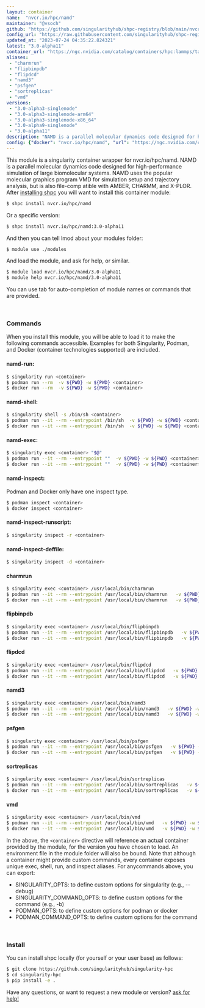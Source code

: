 ```yaml
---
layout: container
name:  "nvcr.io/hpc/namd"
maintainer: "@vsoch"
github: "https://github.com/singularityhub/shpc-registry/blob/main/nvcr.io/hpc/namd/container.yaml"
config_url: "https://raw.githubusercontent.com/singularityhub/shpc-registry/main/nvcr.io/hpc/namd/container.yaml"
updated_at: "2023-07-24 04:35:22.824321"
latest: "3.0-alpha11"
container_url: "https://ngc.nvidia.com/catalog/containers/hpc:lammps/tags"
aliases:
 - "charmrun"
 - "flipbinpdb"
 - "flipdcd"
 - "namd3"
 - "psfgen"
 - "sortreplicas"
 - "vmd"
versions:
 - "3.0-alpha3-singlenode"
 - "3.0-alpha3-singlenode-arm64"
 - "3.0-alpha3-singlenode-x86_64"
 - "3.0-alpha9-singlenode"
 - "3.0-alpha11"
description: "NAMD is a parallel molecular dynamics code designed for high-performance simulation of large biomolecular systems. NAMD uses the popular molecular graphics program VMD for simulation setup and trajectory analysis, but is also file-comp atible with AMBER, CHARMM, and X-PLOR."
config: {"docker": "nvcr.io/hpc/namd", "url": "https://ngc.nvidia.com/catalog/containers/hpc:lammps/tags", "maintainer": "@vsoch", "description": "NAMD is a parallel molecular dynamics code designed for high-performance simulation of large biomolecular systems. NAMD uses the popular molecular graphics program VMD for simulation setup and trajectory analysis, but is also file-comp atible with AMBER, CHARMM, and X-PLOR.", "latest": {"3.0-alpha11": "sha256:f0bbd27b2a5d28f2e39418c6b2b5cad8f7895dad51d8bb040442a3776431b128"}, "tags": {"3.0-alpha3-singlenode": "sha256:9db0e23f0f53dd200568cc57f3618971378173555d30d3158ec41c6df8aee15e", "3.0-alpha3-singlenode-arm64": "sha256:3743f24e1bd353296adef6c14127ae418716ef686f75c790d497f90150785d39", "3.0-alpha3-singlenode-x86_64": "sha256:040e38a36f467f6a2e61dd343f480e4c7c7a571b6072607922851214070a627e", "3.0-alpha9-singlenode": "sha256:05e7c1eeb167b9d4250f6d75aab5e1d23597b922cf9aed4eaadfd3c24068287d", "3.0-alpha11": "sha256:f0bbd27b2a5d28f2e39418c6b2b5cad8f7895dad51d8bb040442a3776431b128"}, "filter": ["^((?!arm).)*$"], "aliases": {"charmrun": "/usr/local/bin/charmrun", "flipbinpdb": "/usr/local/bin/flipbinpdb", "flipdcd": "/usr/local/bin/flipdcd", "namd3": "/usr/local/bin/namd3", "psfgen": "/usr/local/bin/psfgen", "sortreplicas": "/usr/local/bin/sortreplicas", "vmd": "/usr/local/bin/vmd"}, "features": {"gpu": true}}
---
```


This module is a singularity container wrapper for nvcr.io/hpc/namd.
NAMD is a parallel molecular dynamics code designed for high-performance simulation of large biomolecular systems. NAMD uses the popular molecular graphics program VMD for simulation setup and trajectory analysis, but is also file-comp atible with AMBER, CHARMM, and X-PLOR.
After [installing shpc](#install) you will want to install this container module:


```bash
$ shpc install nvcr.io/hpc/namd
```

Or a specific version:

```bash
$ shpc install nvcr.io/hpc/namd:3.0-alpha11
```

And then you can tell lmod about your modules folder:

```bash
$ module use ./modules
```

And load the module, and ask for help, or similar.

```bash
$ module load nvcr.io/hpc/namd/3.0-alpha11
$ module help nvcr.io/hpc/namd/3.0-alpha11
```

You can use tab for auto-completion of module names or commands that are provided.

<br>

### Commands

When you install this module, you will be able to load it to make the following commands accessible.
Examples for both Singularity, Podman, and Docker (container technologies supported) are included.

#### namd-run:

```bash
$ singularity run <container>
$ podman run --rm  -v ${PWD} -w ${PWD} <container>
$ docker run --rm  -v ${PWD} -w ${PWD} <container>
```

#### namd-shell:

```bash
$ singularity shell -s /bin/sh <container>
$ podman run --it --rm --entrypoint /bin/sh  -v ${PWD} -w ${PWD} <container>
$ docker run --it --rm --entrypoint /bin/sh  -v ${PWD} -w ${PWD} <container>
```

#### namd-exec:

```bash
$ singularity exec <container> "$@"
$ podman run --it --rm --entrypoint ""  -v ${PWD} -w ${PWD} <container> "$@"
$ docker run --it --rm --entrypoint ""  -v ${PWD} -w ${PWD} <container> "$@"
```

#### namd-inspect:

Podman and Docker only have one inspect type.

```bash
$ podman inspect <container>
$ docker inspect <container>
```

#### namd-inspect-runscript:

```bash
$ singularity inspect -r <container>
```

#### namd-inspect-deffile:

```bash
$ singularity inspect -d <container>
```


#### charmrun

```bash
$ singularity exec <container> /usr/local/bin/charmrun
$ podman run --it --rm --entrypoint /usr/local/bin/charmrun   -v ${PWD} -w ${PWD} <container> -c " $@"
$ docker run --it --rm --entrypoint /usr/local/bin/charmrun   -v ${PWD} -w ${PWD} <container> -c " $@"
```


#### flipbinpdb

```bash
$ singularity exec <container> /usr/local/bin/flipbinpdb
$ podman run --it --rm --entrypoint /usr/local/bin/flipbinpdb   -v ${PWD} -w ${PWD} <container> -c " $@"
$ docker run --it --rm --entrypoint /usr/local/bin/flipbinpdb   -v ${PWD} -w ${PWD} <container> -c " $@"
```


#### flipdcd

```bash
$ singularity exec <container> /usr/local/bin/flipdcd
$ podman run --it --rm --entrypoint /usr/local/bin/flipdcd   -v ${PWD} -w ${PWD} <container> -c " $@"
$ docker run --it --rm --entrypoint /usr/local/bin/flipdcd   -v ${PWD} -w ${PWD} <container> -c " $@"
```


#### namd3

```bash
$ singularity exec <container> /usr/local/bin/namd3
$ podman run --it --rm --entrypoint /usr/local/bin/namd3   -v ${PWD} -w ${PWD} <container> -c " $@"
$ docker run --it --rm --entrypoint /usr/local/bin/namd3   -v ${PWD} -w ${PWD} <container> -c " $@"
```


#### psfgen

```bash
$ singularity exec <container> /usr/local/bin/psfgen
$ podman run --it --rm --entrypoint /usr/local/bin/psfgen   -v ${PWD} -w ${PWD} <container> -c " $@"
$ docker run --it --rm --entrypoint /usr/local/bin/psfgen   -v ${PWD} -w ${PWD} <container> -c " $@"
```


#### sortreplicas

```bash
$ singularity exec <container> /usr/local/bin/sortreplicas
$ podman run --it --rm --entrypoint /usr/local/bin/sortreplicas   -v ${PWD} -w ${PWD} <container> -c " $@"
$ docker run --it --rm --entrypoint /usr/local/bin/sortreplicas   -v ${PWD} -w ${PWD} <container> -c " $@"
```


#### vmd

```bash
$ singularity exec <container> /usr/local/bin/vmd
$ podman run --it --rm --entrypoint /usr/local/bin/vmd   -v ${PWD} -w ${PWD} <container> -c " $@"
$ docker run --it --rm --entrypoint /usr/local/bin/vmd   -v ${PWD} -w ${PWD} <container> -c " $@"
```



In the above, the `<container>` directive will reference an actual container provided
by the module, for the version you have chosen to load. An environment file in the
module folder will also be bound. Note that although a container
might provide custom commands, every container exposes unique exec, shell, run, and
inspect aliases. For anycommands above, you can export:

 - SINGULARITY_OPTS: to define custom options for singularity (e.g., --debug)
 - SINGULARITY_COMMAND_OPTS: to define custom options for the command (e.g., -b)
 - PODMAN_OPTS: to define custom options for podman or docker
 - PODMAN_COMMAND_OPTS: to define custom options for the command

<br>

### Install

You can install shpc locally (for yourself or your user base) as follows:

```bash
$ git clone https://github.com/singularityhub/singularity-hpc
$ cd singularity-hpc
$ pip install -e .
```

Have any questions, or want to request a new module or version? [ask for help!](https://github.com/singularityhub/singularity-hpc/issues)